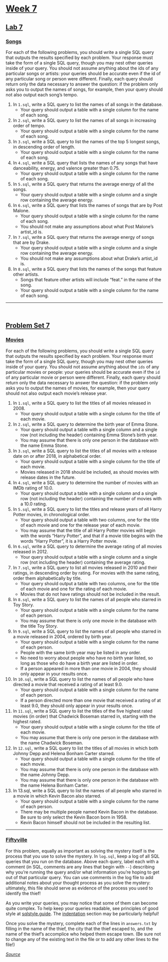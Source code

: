 # [Week 7](https://cs50.harvard.edu/x/2022/weeks/7/)

## [Lab 7](https://cs50.harvard.edu/x/2022/labs/7/)

### [Songs](https://cs50.harvard.edu/x/2022/labs/7/)

For each of the following problems, you should write a single SQL query that outputs the results specified by each problem. Your response must take the form of a single SQL query, though you may nest other queries inside of your query. You should not assume anything about the ids of any particular songs or artists: your queries should be accurate even if the id of any particular song or person were different. Finally, each query should return only the data necessary to answer the question: if the problem only asks you to output the names of songs, for example, then your query should not also output each song’s tempo.

1. In `1.sql`, write a SQL query to list the names of all songs in the database.
    - Your query should output a table with a single column for the name of each song.
2. In `2.sql`, write a SQL query to list the names of all songs in increasing order of tempo.
    - Your query should output a table with a single column for the name of each song.
3. In `3.sql`, write a SQL query to list the names of the top 5 longest songs, in descending order of length.
    - Your query should output a table with a single column for the name of each song.
4. In `4.sql`, write a SQL query that lists the names of any songs that have danceability, energy, and valence greater than 0.75.
    - Your query should output a table with a single column for the name of each song.
5. In `5.sql`, write a SQL query that returns the average energy of all the songs.
    - Your query should output a table with a single column and a single row containing the average energy.
6. In `6.sql`, write a SQL query that lists the names of songs that are by Post Malone.
    - Your query should output a table with a single column for the name of each song.
    - You should not make any assumptions about what Post Malone’s artist_id is.
7. In `7.sql`, write a SQL query that returns the average energy of songs that are by Drake.
    - Your query should output a table with a single column and a single row containing the average energy.
    - You should not make any assumptions about what Drake’s artist_id is.
8. In `8.sql`, write a SQL query that lists the names of the songs that feature other artists.
    - Songs that feature other artists will include “feat.” in the name of the song.
    - Your query should output a table with a single column for the name of each song.

----
<br>

## [Problem Set 7](https://cs50.harvard.edu/x/2022/psets/7/)

### [Movies](https://cs50.harvard.edu/x/2022/psets/7/movies/)

For each of the following problems, you should write a single SQL query that outputs the results specified by each problem. Your response must take the form of a single SQL query, though you may nest other queries inside of your query. You should not assume anything about the `ids` of any particular movies or people: your queries should be accurate even if the `id` of any particular movie or person were different. Finally, each query should return only the data necessary to answer the question: if the problem only asks you to output the names of movies, for example, then your query should not also output each movie’s release year.

1. In `1.sql`, write a SQL query to list the titles of all movies released in 2008.
    - Your query should output a table with a single column for the title of each movie.
2. In `2.sql`, write a SQL query to determine the birth year of Emma Stone.
    - Your query should output a table with a single column and a single row (not including the header) containing Emma Stone’s birth year.
    - You may assume that there is only one person in the database with the name Emma Stone.
3. In `3.sql`, write a SQL query to list the titles of all movies with a release date on or after 2018, in alphabetical order.
    - Your query should output a table with a single column for the title of each movie.
    - Movies released in 2018 should be included, as should movies with release dates in the future.
4. In `4.sql`, write a SQL query to determine the number of movies with an IMDb rating of 10.0.
    - Your query should output a table with a single column and a single row (not including the header) containing the number of movies with a 10.0 rating.
5. In `5.sql`, write a SQL query to list the titles and release years of all Harry Potter movies, in chronological order.
    - Your query should output a table with two columns, one for the title of each movie and one for the release year of each movie.
    - You may assume that the title of all Harry Potter movies will begin with the words “Harry Potter”, and that if a movie title begins with the words “Harry Potter”, it is a Harry Potter movie.
6. In `6.sql`, write a SQL query to determine the average rating of all movies released in 2012.
    - Your query should output a table with a single column and a single row (not including the header) containing the average rating.
7. In `7.sql`, write a SQL query to list all movies released in 2010 and their ratings, in descending order by rating. For movies with the same rating, order them alphabetically by title.
    - Your query should output a table with two columns, one for the title of each movie and one for the rating of each movie.
    - Movies that do not have ratings should not be included in the result.
8. In `8.sql`, write a SQL query to list the names of all people who starred in Toy Story.
    - Your query should output a table with a single column for the name of each person.
    - You may assume that there is only one movie in the database with the title Toy Story.
9. In `9.sql`, write a SQL query to list the names of all people who starred in a movie released in 2004, ordered by birth year.
    - Your query should output a table with a single column for the name of each person.
    - People with the same birth year may be listed in any order.
    - No need to worry about people who have no birth year listed, so long as those who do have a birth year are listed in order.
    - If a person appeared in more than one movie in 2004, they should only appear in your results once.
10. In `10.sql`, write a SQL query to list the names of all people who have directed a movie that received a rating of at least 9.0.
    - Your query should output a table with a single column for the name of each person.
    - If a person directed more than one movie that received a rating of at least 9.0, they should only appear in your results once.
11. In `11.sql`, write a SQL query to list the titles of the five highest rated movies (in order) that Chadwick Boseman starred in, starting with the highest rated.
    - Your query should output a table with a single column for the title of each movie.
    - You may assume that there is only one person in the database with the name Chadwick Boseman.
12. In `12.sql`, write a SQL query to list the titles of all movies in which both Johnny Depp and Helena Bonham Carter starred.
    - Your query should output a table with a single column for the title of each movie.
    - You may assume that there is only one person in the database with the name Johnny Depp.
    - You may assume that there is only one person in the database with the name Helena Bonham Carter.
13. In 13.sql, write a SQL query to list the names of all people who starred in a movie in which Kevin Bacon also starred.
    - Your query should output a table with a single column for the name of each person.
    - There may be multiple people named Kevin Bacon in the database. Be sure to only select the Kevin Bacon born in 1958.
    - Kevin Bacon himself should not be included in the resulting list.

----

### [Fiftyville](https://cs50.harvard.edu/x/2022/psets/7/fiftyville/)

For this problem, equally as important as solving the mystery itself is the process that you use to solve the mystery. In `log.sql`, keep a log of all SQL queries that you run on the database. Above each query, label each with a comment (in SQL, comments are any lines that begin with `--`) describing why you’re running the query and/or what information you’re hoping to get out of that particular query. You can use comments in the log file to add additional notes about your thought process as you solve the mystery: ultimately, this file should serve as evidence of the process you used to identify the thief!

As you write your queries, you may notice that some of them can become quite complex. To help keep your queries readable, see principles of good style at [sqlstyle.guide](https://www.sqlstyle.guide/). The [indentation](https://www.sqlstyle.guide/#indentation) section may be particularly helpful!

Once you solve the mystery, complete each of the lines in `answers.txt` by filling in the name of the thief, the city that the thief escaped to, and the name of the thief’s accomplice who helped them escape town. (Be sure not to change any of the existing text in the file or to add any other lines to the file!)


[*Source*](https://cs50.harvard.edu/x/2022/weeks/7/)